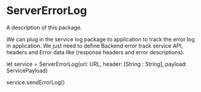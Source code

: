 # ServerErrorLog

A description of this package.

We can plug in the service log package to application to track the error log in application. We just need to define Backend error track service API, headers and Error data like (response headers and error descriptions).

let service = ServerErrorLog(url: URL,
header: [String : String],
payload: ServicePayload)

service.sendErrorLog()
